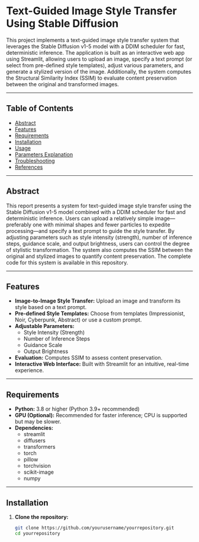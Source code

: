 # Text-Guided Image Style Transfer Using Stable Diffusion

This project implements a text-guided image style transfer system that leverages the Stable Diffusion v1-5 model with a DDIM scheduler for fast, deterministic inference. The application is built as an interactive web app using Streamlit, allowing users to upload an image, specify a text prompt (or select from pre-defined style templates), adjust various parameters, and generate a stylized version of the image. Additionally, the system computes the Structural Similarity Index (SSIM) to evaluate content preservation between the original and transformed images.

---

## Table of Contents

- [Abstract](#abstract)
- [Features](#features)
- [Requirements](#requirements)
- [Installation](#installation)
- [Usage](#usage)
- [Parameters Explanation](#parameters-explanation)
- [Troubleshooting](#troubleshooting)
- [References](#references)

---

## Abstract

This report presents a system for text-guided image style transfer using the Stable Diffusion v1-5 model combined with a DDIM scheduler for fast and deterministic inference. Users can upload a relatively simple image—preferably one with minimal shapes and fewer particles to expedite processing—and specify a text prompt to guide the style transfer. By adjusting parameters such as style intensity (strength), number of inference steps, guidance scale, and output brightness, users can control the degree of stylistic transformation. The system also computes the SSIM between the original and stylized images to quantify content preservation. The complete code for this system is available in this repository.

---

## Features

- **Image-to-Image Style Transfer:** Upload an image and transform its style based on a text prompt.
- **Pre-defined Style Templates:** Choose from templates (Impressionist, Noir, Cyberpunk, Abstract) or use a custom prompt.
- **Adjustable Parameters:**  
  - Style Intensity (Strength)
  - Number of Inference Steps
  - Guidance Scale
  - Output Brightness
- **Evaluation:** Computes SSIM to assess content preservation.
- **Interactive Web Interface:** Built with Streamlit for an intuitive, real-time experience.

---

## Requirements

- **Python:** 3.8 or higher (Python 3.9+ recommended)
- **GPU (Optional):** Recommended for faster inference; CPU is supported but may be slower.
- **Dependencies:**
  - streamlit
  - diffusers
  - transformers
  - torch
  - pillow
  - torchvision
  - scikit-image
  - numpy

---

## Installation

1. **Clone the repository:**

   ```bash
   git clone https://github.com/yourusername/yourrepository.git
   cd yourrepository
